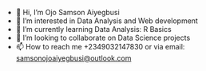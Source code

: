 - 👋 Hi, I’m Ojo Samson Aiyegbusi
- 👀 I’m interested in Data Analysis and Web development
- 🌱 I’m currently learning Data Analysis: R Basics
- 💞️ I’m looking to collaborate on Data Science projects
- 📫 How to reach me +2349032147830 or via email: samsonojoaiyegbusi@outlook.com

<!---
OjoAiyegbusi/OjoAiyegbusi is a ✨ special ✨ repository because its `README.md` (this file) appears on your GitHub profile.
You can click the Preview link to take a look at your changes.
--->

